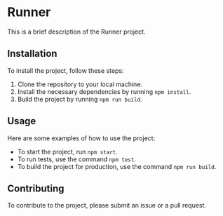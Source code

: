 # Runner

This is a brief description of the Runner project.

## Installation

To install the project, follow these steps:

1. Clone the repository to your local machine.
2. Install the necessary dependencies by running `npm install`.
3. Build the project by running `npm run build`.

## Usage

Here are some examples of how to use the project:

- To start the project, run `npm start`.
- To run tests, use the command `npm test`.
- To build the project for production, use the command `npm run build`.

## Contributing

To contribute to the project, please submit an issue or a pull request.